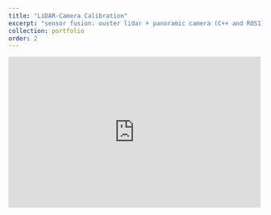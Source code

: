 ```yaml
---
title: "LiDAR-Camera Calibration"
excerpt: "sensor fusion: ouster lidar + panoramic camera (C++ and ROS1) <br/>"
collection: portfolio
order: 2
---
```


<iframe width="500" height="300" src="https://www.youtube.com/embed/MU2Ksfzyac8" frameborder="0" allow="accelerometer; autoplay; encrypted-media; gyroscope; picture-in-picture" allowfullscreen></iframe>